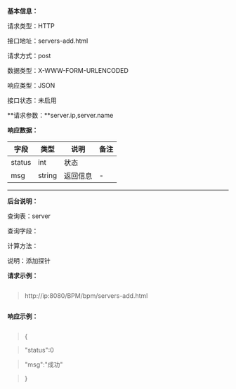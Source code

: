 **基本信息：**

请求类型：HTTP


接口地址：servers-add.html

请求方式：post

数据类型：X-WWW-FORM-URLENCODED

响应类型：JSON

接口状态：未启用

**请求参数：**server.ip,server.name

**响应数据：**

| **字段** | **类型** | **说明** | **备注** |
| --- | --- | --- | --- |
| status | int | 状态 | |
| msg | string | 返回信息 | - |
---

**后台说明：**

查询表：server

查询字段：

计算方法：

说明：添加探针

**请求示例：**

> ```js

> http://ip:8080/BPM/bpm/servers-add.html

> ```

**响应示例：**

> ```js

> {

>    "status":0

>    "msg":"成功"

> }



> ```
